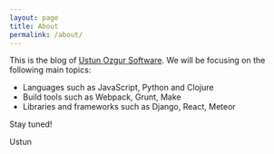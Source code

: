 ```yaml
---
layout: page
title: About
permalink: /about/
---
```


This is the blog of [Ustun Ozgur Software](http://ustunozgur.com). We will be focusing on the following main topics:

- Languages such as JavaScript, Python and Clojure
- Build tools such as Webpack, Grunt, Make
- Libraries and frameworks such as Django, React, Meteor

Stay tuned!

Ustun
